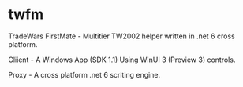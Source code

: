 # twfm
TradeWars FirstMate - Multitier TW2002 helper written in .net 6 cross platform.

Cliient - A Windows App (SDK 1.1) Using WinUI 3 (Preview 3) controls.

Proxy - A cross platform .net 6 scriting engine.
